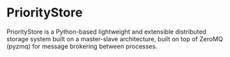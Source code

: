 # PriorityStore

PriorityStore is a Python-based lightweight and extensible distributed storage system built on a master-slave architecture, built on top of ZeroMQ (pyzmq) for message brokering between processes. 
